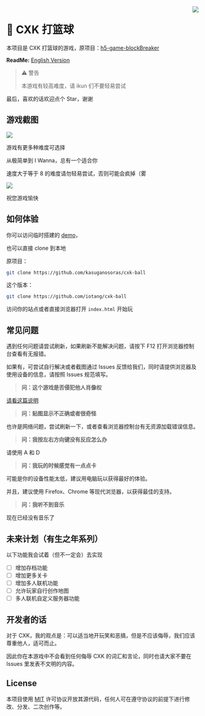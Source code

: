 <img src="https://i.imgur.com/aoB8Er1.png" align=right />

# 🏀 CXK 打篮球

本项目是 CXK 打篮球的游戏，原项目：[h5-game-blockBreaker](https://github.com/yangyunhe369/h5-game-blockBreaker)

**ReadMe:** [English Version](README_EN.md)

> ⚠ 警告
>
> 本游戏有较高难度，请 ikun 们不要轻易尝试

最后，喜欢的话欢迎点个 Star，谢谢

## 游戏截图

![](https://s2.ax1x.com/2019/06/04/Vtzjuq.png)

游戏有更多种难度可选择

从极简单到 I Wanna，总有一个适合你

速度大于等于 8 的难度请勿轻易尝试，否则可能会疯掉（雾

![](https://s2.ax1x.com/2019/06/04/VN9bCD.gif)

祝您游戏愉快

## 如何体验

你可以访问临时搭建的 [demo](https://sycstudio.com/cxk-ball/)，

也可以直接 clone 到本地

原项目：

```bash
git clone https://github.com/kasuganosoras/cxk-ball
```

这个版本：

```bash
git clone https://github.com/iotang/cxk-ball
```

访问你的站点或者直接浏览器打开 `index.html` 开始玩

## 常见问题

遇到任何问题请尝试刷新，如果刷新不能解决问题，请按下 F12 打开浏览器控制台查看有无报错。

如果有，可尝试自行解决或者截图通过 Issues 反馈给我们，同时请提供浏览器及使用设备的信息，请按照 Issues 规范填写。

> __问：这个游戏是否侵犯他人肖像权__

[请看这篇说明](about.md)

> __问：贴图显示不正确或者很奇怪__

也许是网络问题，尝试刷新一下，或者查看浏览器控制台有无资源加载错误信息。

> __问：我按左右方向键没有反应怎么办__

请使用 A 和 D

> __问：我玩的时候感觉有一点点卡__

可能是你的设备性能太低，建议用电脑玩以获得最好的体验。

并且，建议使用 Firefox、Chrome 等现代浏览器，以获得最佳的支持。

> __问：我听不到音乐__

现在已经没有音乐了

## 未来计划（有生之年系列）

以下功能我会试着（但不一定会）去实现

- [ ] 增加存档功能
- [ ] 增加更多关卡
- [ ] 增加多人联机功能
- [ ] 允许玩家自行创作地图
- [ ] 多人联机自定义服务器功能

## 开发者的话

对于 CXK，我的观点是：可以适当地开玩笑和恶搞，但是不应该侮辱，我们应该尊重他人，适可而止。

因此你在本游戏中不会看到任何侮辱 CXK 的词汇和言论，同时也请大家不要在 Issues 里发表不文明的内容。

## License

本项目使用 [MIT](LICENSE) 许可协议开放其源代码，任何人可在遵守协议的前提下进行修改、分发、二次创作等。
